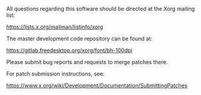 
All questions regarding this software should be directed at the
Xorg mailing list:

  https://lists.x.org/mailman/listinfo/xorg

The master development code repository can be found at:

  https://gitlab.freedesktop.org/xorg/font/bh-100dpi

Please submit bug reports and requests to merge patches there.

For patch submission instructions, see:

  https://www.x.org/wiki/Development/Documentation/SubmittingPatches

